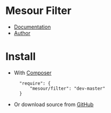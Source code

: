 # Mesour Filter

- [Documentation](http://components.mesour.com/component/filter)
- [Author](http://mesour.com)

# Install

- With [Composer](https://getcomposer.org)

        "require": {
            "mesour/filter": "dev-master"
        }

- Or download source from [GitHub](https://github.com/mesour/Filter/releases)